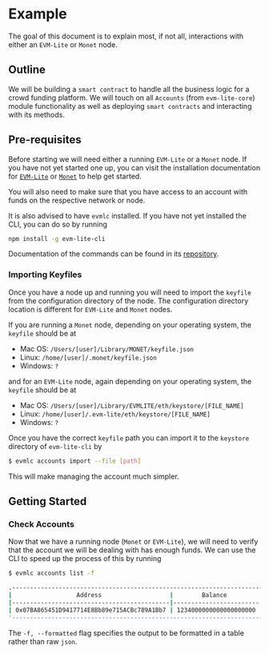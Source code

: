# Example

The goal of this document is to explain most, if not all, interactions with either an `EVM-Lite` or `Monet` node.

## Outline

We will be building a `smart contract` to handle all the business logic for a crowd funding platform. We will touch on all `Accounts` (from `evm-lite-core`) module functionality as well as deploying `smart contracts` and interacting with its methods.

## Pre-requisites

Before starting we will need either a running `EVM-Lite` or a `Monet` node. If you have not yet started one up, you can visit the installation documentation for [`EVM-Lite`]() or [`Monet`]() to help get started.

You will also need to make sure that you have access to an account with funds on the respective network or node.

It is also advised to have `evmlc` installed. If you have not yet installed the CLI, you can do so by running

```bash
npm install -g evm-lite-cli
```

Documentation of the commands can be found in its [repository]().

### Importing Keyfiles

Once you have a node up and running you will need to import the `keyfile` from the configuration directory of the node. The configuration directory location is different for `EVM-Lite` and `Monet` nodes.

If you are running a `Monet` node, depending on your operating system, the `keyfile` should be at

-   Mac OS: `/Users/[user]/Library/MONET/keyfile.json`
-   Linux: `/home/[user]/.monet/keyfile.json`
-   Windows: `?`

and for an `EVM-Lite` node, again depending on your operating system, the `keyfile` should be at

-   Mac OS: `/Users/[user]/Library/EVMLITE/eth/keystore/[FILE_NAME]`
-   Linux: `/home/[user]/.evm-lite/eth/keystore/[FILE_NAME]`
-   Windows: `?`

Once you have the correct `keyfile` path you can import it to the `keystore` directory of `evm-lite-cli` by

```bash
$ evmlc accounts import --file [path]
```

This will make managing the account much simpler.

## Getting Started

### Check Accounts

Now that we have a running node (`Monet` or `EVM-Lite`), we will need to verify that the account we will be dealing with has enough funds. We can use the CLI to speed up the process of this by running

```bash
$ evmlc accounts list -f

.-----------------------------------------------------------------------------.
|                  Address                   |        Balance         | Nonce |
|--------------------------------------------|------------------------|-------|
| 0x07BA865451D9417714E8Bb89e715ACBc789A1Bb7 | 1234000000000000000000 |     0 |
'-----------------------------------------------------------------------------'
```

The `-f, --formatted` flag specifies the output to be formatted in a table rather than raw `json`.
